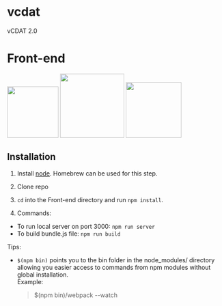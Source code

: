 # vcdat
vCDAT 2.0

# Front-end
<img src=http://js.devexpress.com/Content/Images/features/html5-css-javascript-logos.png height="120px">
<img src=http://red-badger.com/blog/wp-content/uploads/2015/04/react-logo-1000-transparent.png height="150px">
<img src=https://raw.githubusercontent.com/reactjs/redux/master/logo/logo.png height="130px">

## Installation
1. Install [node](https://docs.npmjs.com/getting-started/installing-node). Homebrew can be used for this step.

2. Clone repo

3. `cd` into the Front-end directory and run `npm install`.

4. Commands:  
 - To run local server on port 3000: `npm run server`   
 - To build bundle.js file: `npm run build`


Tips:  
* `$(npm bin)` points you to the bin folder in the node_modules/ directory allowing you easier access to commands from npm modules without global installation.  
Example:


    > $(npm bin)/webpack --watch
